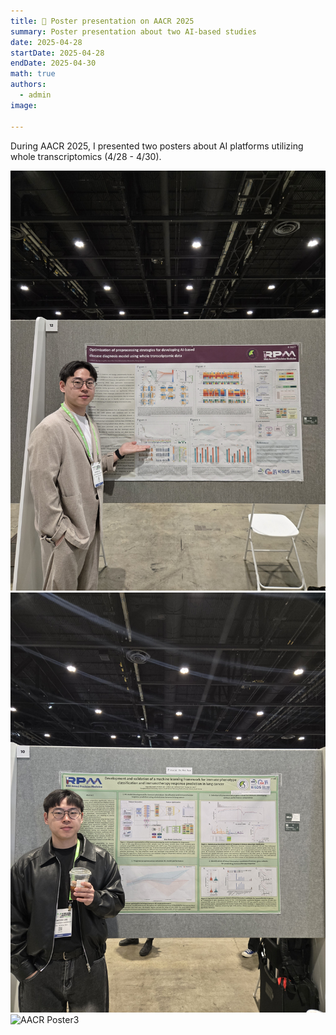 ```yaml
---
title: 💬 Poster presentation on AACR 2025 
summary: Poster presentation about two AI-based studies
date: 2025-04-28
startDate: 2025-04-28
endDate: 2025-04-30
math: true
authors:
  - admin
image:
  
---
```


During AACR 2025, I presented two posters about AI platforms utilizing whole transcriptomics (4/28 - 4/30).

![AACR Poster1](Poster1.jpg)
![AACR Poster2](Poster2.jpg)
![AACR Poster3](Poster3.jpg)
